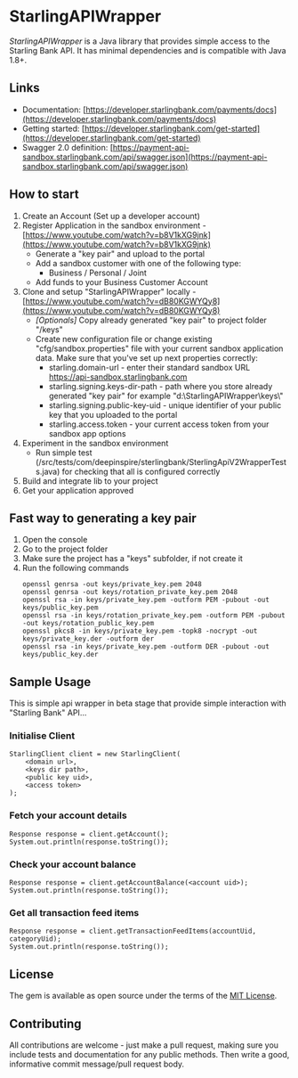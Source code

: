 # StarlingAPIWrapper
*StarlingAPIWrapper* is a Java library that provides simple access to the Starling Bank API.
It has minimal dependencies and is compatible with Java 1.8+.

## Links
* Documentation: [https://developer.starlingbank.com/payments/docs](https://developer.starlingbank.com/payments/docs)
* Getting started: [https://developer.starlingbank.com/get-started](https://developer.starlingbank.com/get-started)
* Swagger 2.0 definition: [https://payment-api-sandbox.starlingbank.com/api/swagger.json](https://payment-api-sandbox.starlingbank.com/api/swagger.json)

## How to start
1. Create an Account (Set up a developer account)
2. Register Application in the sandbox environment - [https://www.youtube.com/watch?v=b8V1kXG9jnk](https://www.youtube.com/watch?v=b8V1kXG9jnk)
   - Generate a "key pair" and upload to the portal
   - Add a sandbox customer with one of the following type:
     - Business / Personal / Joint
   - Add funds to your Business Customer Account
3. Clone and setup "StarlingAPIWrapper" locally - [https://www.youtube.com/watch?v=dB80KGWYQy8](https://www.youtube.com/watch?v=dB80KGWYQy8)
   - *[Optionals]* Copy already generated "key pair" to project folder "/keys"
   - Create new configuration file or change existing "cfg/sandbox.properties" file with your current sandbox application data.
     Make sure that you've set up next properties correctly:
     - starling.domain-url - enter their standard sandbox URL [https://api-sandbox.starlingbank.com
](https://api-sandbox.starlingbank.com
)
     - starling.signing.keys-dir-path - path where you store already generated "key pair" for example "d:\\StarlingAPIWrapper\\keys\\"
     - starling.signing.public-key-uid - unique identifier of your public key that you uploaded to the portal
     - starling.access.token - your current access token from your sandbox app options
4. Experiment in the sandbox environment
   - Run simple test (/src/tests/com/deepinspire/sterlingbank/SterlingApiV2WrapperTests.java) for checking that all is configured correctly
5. Build and integrate lib to your project
6. Get your application approved

## Fast way to generating a key pair
1. Open the console
2. Go to the project folder
3. Make sure the project has a "keys" subfolder, if not create it
4. Run the following commands
   ```
   openssl genrsa -out keys/private_key.pem 2048
   openssl genrsa -out keys/rotation_private_key.pem 2048
   openssl rsa -in keys/private_key.pem -outform PEM -pubout -out keys/public_key.pem
   openssl rsa -in keys/rotation_private_key.pem -outform PEM -pubout -out keys/rotation_public_key.pem
   openssl pkcs8 -in keys/private_key.pem -topk8 -nocrypt -out keys/private_key.der -outform der
   openssl rsa -in keys/private_key.pem -outform DER -pubout -out keys/public_key.der
   ```

## Sample Usage
This is simple api wrapper in beta stage that provide simple interaction with "Starling Bank" API...

### Initialise Client
```
StarlingClient client = new StarlingClient(
    <domain url>,
    <keys dir path>,
    <public key uid>,
    <access token>
);
```

### Fetch your account details
```
Response response = client.getAccount();
System.out.println(response.toString());
```

### Check your account balance
```
Response response = client.getAccountBalance(<account uid>);
System.out.println(response.toString());
```

### Get all transaction feed items
```
Response response = client.getTransactionFeedItems(accountUid, categoryUid);
System.out.println(response.toString());
```

## License
The gem is available as open source under the terms of
the [MIT License](http://opensource.org/licenses/MIT).

## Contributing
All contributions are welcome - just make a pull request, making sure you include tests
and documentation for any public methods. Then write a good, informative commit
message/pull request body.
